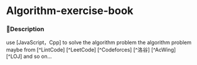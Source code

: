 # Algorithm-exercise-book

### :blossom:Description
use [JavaScript，Cpp] to solve the algorithm problem
the algorithm problem maybe from [^LintCode] [^LeetCode] [^Codeforces] [^洛谷] [^AcWing] [^LOJ] and so on...

